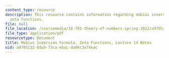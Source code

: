 ```yaml
---
content_type: resource
description: This resource contains information regarding mobius inversion formula,
  zeta functions.
file: null
file_location: /coursemedia/18-781-theory-of-numbers-spring-2012/a97051320da973caebacda06c3a74eac_MIT18_781S12_lec14.pdf
file_type: application/pdf
resourcetype: Document
title: Mobius Inversion Formula, Zeta Functions, Lecture 14 Notes
uid: a9705132-0da9-73ca-ebac-da06c3a74eac
---
```

